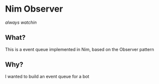 # Nim Observer
_always watchin_
## What?
This is a event queue implemented in Nim, based on the Observer pattern

## Why?
I wanted to build an event queue for a bot

